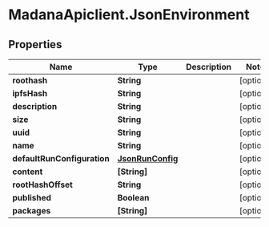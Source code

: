 # MadanaApiclient.JsonEnvironment

## Properties

Name | Type | Description | Notes
------------ | ------------- | ------------- | -------------
**roothash** | **String** |  | [optional] 
**ipfsHash** | **String** |  | [optional] 
**description** | **String** |  | [optional] 
**size** | **String** |  | [optional] 
**uuid** | **String** |  | [optional] 
**name** | **String** |  | [optional] 
**defaultRunConfiguration** | [**JsonRunConfig**](JsonRunConfig.md) |  | [optional] 
**content** | **[String]** |  | [optional] 
**rootHashOffset** | **String** |  | [optional] 
**published** | **Boolean** |  | [optional] 
**packages** | **[String]** |  | [optional] 


